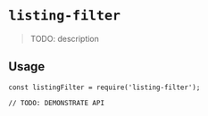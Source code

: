 # `listing-filter`

> TODO: description

## Usage

```
const listingFilter = require('listing-filter');

// TODO: DEMONSTRATE API
```
